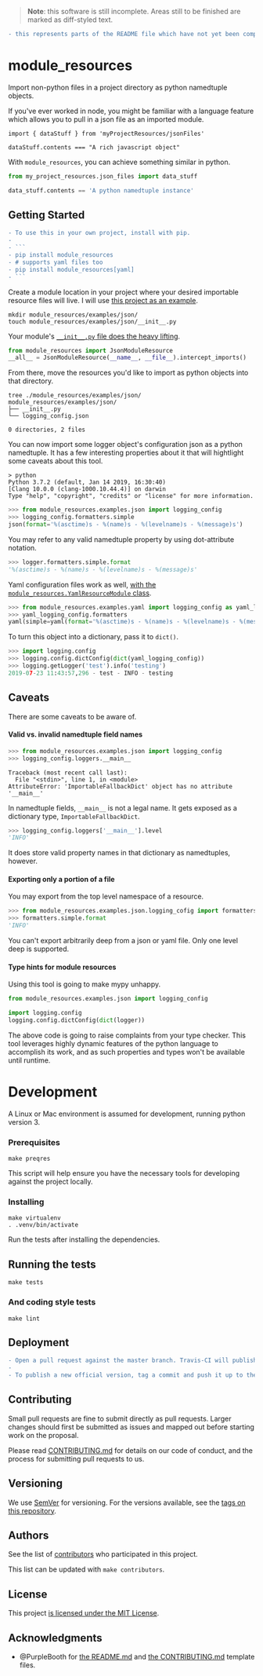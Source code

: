 > **Note**: this software is still incomplete. Areas still to be finished are marked as diff-styled text.

```diff
- this represents parts of the README file which have not yet been completed in the codebase.
```

# module_resources

Import non-python files in a project directory as python namedtuple objects.

If you've ever worked in node, you might be familiar with a language feature which allows you to pull in a json file as an imported module.

```node
import { dataStuff } from 'myProjectResources/jsonFiles'

dataStuff.contents === "A rich javascript object"
```

With `module_resources`, you can achieve something similar in python.

```py
from my_project_resources.json_files import data_stuff

data_stuff.contents == 'A python namedtuple instance'
```

## Getting Started

```diff
- To use this in your own project, install with pip.
-
- ```
- pip install module_resources
- # supports yaml files too
- pip install module_resources[yaml]
- ```
```

Create a module location in your project where your desired importable resource files will live. I will use [this project as an example](./module_resources/examples).

```
mkdir module_resources/examples/json/
touch module_resources/examples/json/__init__.py
```

Your module's [`__init__.py` file does the heavy lifting](./module_resources/examples/json/__init__.py).

```py
from module_resources import JsonModuleResource
__all__ = JsonModuleResource(__name__, __file__).intercept_imports()
```

From there, move the resources you'd like to import as python objects into that directory.

```
tree ./module_resources/examples/json/
module_resources/examples/json/
├── __init__.py
└── logging_config.json

0 directories, 2 files
```

You can now import some logger object's configuration json as a python namedtuple. It has a few interesting properties about it that will hightlight some caveats about this tool.

```
> python
Python 3.7.2 (default, Jan 14 2019, 16:30:40)
[Clang 10.0.0 (clang-1000.10.44.4)] on darwin
Type "help", "copyright", "credits" or "license" for more information.
```

```py
>>> from module_resources.examples.json import logging_config
>>> logging_config.formatters.simple
json(format='%(asctime)s - %(name)s - %(levelname)s - %(message)s')
```

You may refer to any valid namedtuple property by using dot-attribute notation.

```py
>>> logger.formatters.simple.format
'%(asctime)s - %(name)s - %(levelname)s - %(message)s'
```

Yaml configuration files work as well, [with the `module_resources.YamlResourceModule` class](./module_resources/examples/yaml/__init__.py).

```py
>>> from module_resources.examples.yaml import logging_config as yaml_logging_config
>>> yaml_logging_config.formatters
yaml(simple=yaml(format='%(asctime)s - %(name)s - %(levelname)s - %(message)s'))
```

To turn this object into a dictionary, pass it to `dict()`.

```py
>>> import logging.config
>>> logging.config.dictConfig(dict(yaml_logging_config))
>>> logging.getLogger('test').info('testing')
2019-07-23 11:43:57,296 - test - INFO - testing
```

## Caveats

There are some caveats to be aware of.

#### Valid vs. invalid namedtuple field names

```py
>>> from module_resources.examples.json import logging_config
>>> logging_config.loggers.__main__
```

```
Traceback (most recent call last):
  File "<stdin>", line 1, in <module>
AttributeError: 'ImportableFallbackDict' object has no attribute '__main__'
```

In namedtuple fields, `__main__` is not a legal name. It gets exposed as a dictionary type, `ImportableFallbackDict`.

```py
>>> logging_config.loggers['__main__'].level
'INFO'
```

It does store valid property names in that dictionary as namedtuples, however.

#### Exporting only a portion of a file

You may export from the top level namespace of a resource.

```py
>>> from module_resources.examples.json.logging_cofig import formatters
>>> formatters.simple.format
'INFO'
```

You can't export arbitrarily deep from a json or yaml file. Only one level deep is supported.

#### Type hints for module resources

Using this tool is going to make mypy unhappy.

```py
from module_resources.examples.json import logging_config

import logging.config
logging.config.dictConfig(dict(logger))
```

The above code is going to raise complaints from your type checker. This tool leverages highly dynamic features of the python language to accomplish its work, and as such properties and types won't be available until runtime.

# Development

A Linux or Mac environment is assumed for development, running python version 3.

### Prerequisites

```
make preqres
```

This script will help ensure you have the necessary tools for developing against the project locally.

### Installing

```
make virtualenv
. .venv/bin/activate
```

Run the tests after installing the dependencies.

## Running the tests

```
make tests
```

### And coding style tests

```
make lint
```

## Deployment

```diff
- Open a pull request against the master branch. Travis-CI will publish a new version as a candidate release after all tests pass. The version is the same as the 7-character short sha of the commit found at the tip of the branch that was used to build the release.
-
- To publish a new official version, tag a commit and push it up to the master branch. This sha is used to build the new version, specified by the contents of the tag name.
```

## Contributing

Small pull requests are fine to submit directly as pull requests. Larger changes should first be submitted as issues and mapped out before starting work on the proposal.

Please read [CONTRIBUTING.md](./CONTRIBUTING.md) for details on our code of conduct, and the process for submitting pull requests to us.

## Versioning

We use [SemVer](http://semver.org/) for versioning. For the versions available, see the [tags on this repository](https://github.com/your/project/tags).

## Authors

See the list of [contributors](./CONTRIBUTORS.md) who participated in this project.

This list can be updated with `make contributors`.

## License

This project [is licensed under the MIT License](./LICENSE.md).

## Acknowledgments

* @PurpleBooth for [the README.md](https://gist.github.com/PurpleBooth/109311bb0361f32d87a2) and [the CONTRIBUTING.md](https://gist.github.com/PurpleBooth/b24679402957c63ec426) template files.
